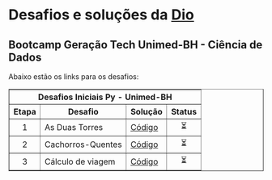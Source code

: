 # Desafios e soluções da [Dio](https://www.dio.me/)

## Bootcamp Geração Tech Unimed-BH - Ciência de Dados


Abaixo estão os links para os desafios:

<div align="left">
	<table border=1>
		<tr>
			<th colspan="4">Desafios Iniciais Py - Unimed-BH</th>
		</tr>
		<tr>
			<th>Etapa</th>
			<th>Desafio</th>
			<th>Solução</th>
			<th>Status</th>
		</tr>
		<tr>
			<td align="center">1</td>
			<td>As Duas Torres</td>
			<td>
				<a href="#">
					Código
				</a>
			</td>
			<td align="center">⏳</td>
		</tr>
		<tr>
			<td align="center">2</td>
			<td>Cachorros-Quentes</td>
			<td>
				<a href="#">
					Código
				</a>
			</td>
			<td align="center">⏳</td>
		</tr>
		<tr>
			<td align="center">3</td>
			<td>Cálculo de viagem</td>
			<td>
				<a href="#">
					Código
				</a>
			</td>
			<td align="center">⏳</td>
		</tr>
	</table>
</div>


